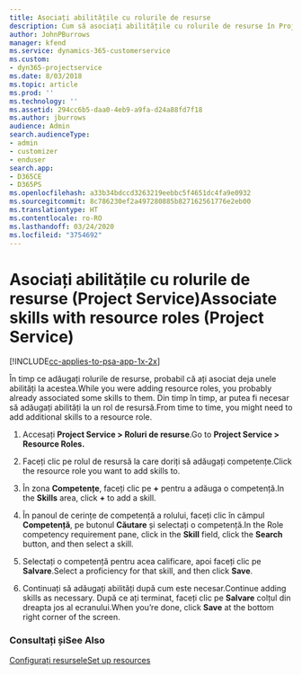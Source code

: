 ```yaml
---
title: Asociați abilitățile cu rolurile de resurse
description: Cum să asociați abilitățile cu rolurile de resurse în Project Service
author: JohnPBurrows
manager: kfend
ms.service: dynamics-365-customerservice
ms.custom:
- dyn365-projectservice
ms.date: 8/03/2018
ms.topic: article
ms.prod: ''
ms.technology: ''
ms.assetid: 294cc6b5-daa0-4eb9-a9fa-d24a88fd7f18
ms.author: jburrows
audience: Admin
search.audienceType:
- admin
- customizer
- enduser
search.app:
- D365CE
- D365PS
ms.openlocfilehash: a33b34bdccd3263219eebbc5f4651dc4fa9e0932
ms.sourcegitcommit: 8c786230ef2a497280885b827162561776e2eb00
ms.translationtype: HT
ms.contentlocale: ro-RO
ms.lasthandoff: 03/24/2020
ms.locfileid: "3754692"
---
```

# <a name="associate-skills-with-resource-roles-project-service"></a><span data-ttu-id="c476c-103">Asociați abilitățile cu rolurile de resurse (Project Service)</span><span class="sxs-lookup"><span data-stu-id="c476c-103">Associate skills with resource roles (Project Service)</span></span>

[!INCLUDE[cc-applies-to-psa-app-1x-2x](../includes/cc-applies-to-psa-app-1x-2x.md)]

<span data-ttu-id="c476c-104">În timp ce adăugați rolurile de resurse, probabil că ați asociat deja unele abilități la acestea.</span><span class="sxs-lookup"><span data-stu-id="c476c-104">While you were adding resource roles, you probably already associated some skills to them.</span></span> <span data-ttu-id="c476c-105">Din timp în timp, ar putea fi necesar să adăugați abilități la un rol de resursă.</span><span class="sxs-lookup"><span data-stu-id="c476c-105">From time to time, you might need to add additional skills to a resource role.</span></span>  
  
1.  <span data-ttu-id="c476c-106">Accesați **Project Service > Roluri de resurse**.</span><span class="sxs-lookup"><span data-stu-id="c476c-106">Go to **Project Service > Resource Roles.**</span></span>  
  
2.  <span data-ttu-id="c476c-107">Faceți clic pe rolul de resursă la care doriți să adăugați competențe.</span><span class="sxs-lookup"><span data-stu-id="c476c-107">Click the resource role you want to add skills to.</span></span>  
  
3.  <span data-ttu-id="c476c-108">În zona **Competențe**, faceți clic pe **+** pentru a adăuga o competență.</span><span class="sxs-lookup"><span data-stu-id="c476c-108">In the **Skills** area, click **+** to add a skill.</span></span>  
  
4.  <span data-ttu-id="c476c-109">În panoul de cerințe de competență a rolului, faceți clic în câmpul **Competență**, pe butonul **Căutare** și selectați o competență.</span><span class="sxs-lookup"><span data-stu-id="c476c-109">In the Role competency requirement pane, click in the **Skill** field, click the **Search** button,  and then select a skill.</span></span>  
  
5.  <span data-ttu-id="c476c-110">Selectați o competență pentru acea calificare, apoi faceți clic pe **Salvare**.</span><span class="sxs-lookup"><span data-stu-id="c476c-110">Select a proficiency for that skill, and then click **Save**.</span></span>  
  
6.  <span data-ttu-id="c476c-111">Continuați să adăugați abilități după cum este necesar.</span><span class="sxs-lookup"><span data-stu-id="c476c-111">Continue adding skills as necessary.</span></span> <span data-ttu-id="c476c-112">După ce ați terminat, faceți clic pe **Salvare** colțul din dreapta jos al ecranului.</span><span class="sxs-lookup"><span data-stu-id="c476c-112">When you’re done, click **Save** at the bottom right corner of the screen.</span></span>  
  
### <a name="see-also"></a><span data-ttu-id="c476c-113">Consultați și</span><span class="sxs-lookup"><span data-stu-id="c476c-113">See Also</span></span>  
 [<span data-ttu-id="c476c-114">Configurați resursele</span><span class="sxs-lookup"><span data-stu-id="c476c-114">Set up resources</span></span>](../project-service/set-up-resources.md)
